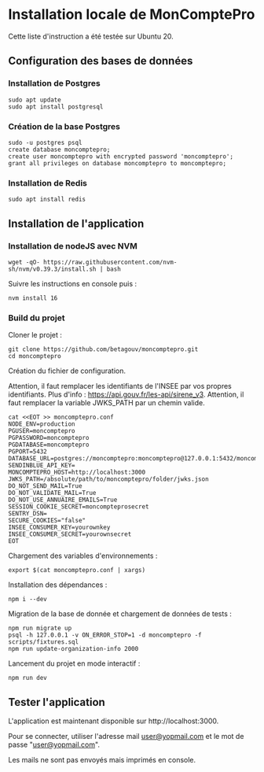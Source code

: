 # Installation locale de MonComptePro

Cette liste d'instruction a été testée sur Ubuntu 20.

## Configuration des bases de données

### Installation de Postgres

```shell
sudo apt update
sudo apt install postgresql
```

### Création de la base Postgres

```shell
sudo -u postgres psql
create database moncomptepro;
create user moncomptepro with encrypted password 'moncomptepro';
grant all privileges on database moncomptepro to moncomptepro;
```

### Installation de Redis

```shell
sudo apt install redis
```

## Installation de l'application

### Installation de nodeJS avec NVM

```shell
wget -qO- https://raw.githubusercontent.com/nvm-sh/nvm/v0.39.3/install.sh | bash
```

Suivre les instructions en console puis :

```shell
nvm install 16
```

### Build du projet

Cloner le projet :

```shell
git clone https://github.com/betagouv/moncomptepro.git
cd moncomptepro
```

Création du fichier de configuration.

Attention, il faut remplacer les identifiants de l'INSEE par vos propres identifiants. Plus d'info : https://api.gouv.fr/les-api/sirene_v3.
Attention, il faut remplacer la variable JWKS_PATH par un chemin valide.

```shell
cat <<EOT >> moncomptepro.conf
NODE_ENV=production
PGUSER=moncomptepro
PGPASSWORD=moncomptepro
PGDATABASE=moncomptepro
PGPORT=5432
DATABASE_URL=postgres://moncomptepro:moncomptepro@127.0.0.1:5432/moncomptepro
SENDINBLUE_API_KEY=
MONCOMPTEPRO_HOST=http://localhost:3000
JWKS_PATH=/absolute/path/to/moncomptepro/folder/jwks.json
DO_NOT_SEND_MAIL=True
DO_NOT_VALIDATE_MAIL=True
DO_NOT_USE_ANNUAIRE_EMAILS=True
SESSION_COOKIE_SECRET=moncompteprosecret
SENTRY_DSN=
SECURE_COOKIES="false"
INSEE_CONSUMER_KEY=yourownkey
INSEE_CONSUMER_SECRET=yourownsecret
EOT
```

Chargement des variables d'environnements :

```shell
export $(cat moncomptepro.conf | xargs)
```

Installation des dépendances :
```shell
npm i --dev
```

Migration de la base de donnée et chargement de données de tests :

```shell
npm run migrate up
psql -h 127.0.0.1 -v ON_ERROR_STOP=1 -d moncomptepro -f scripts/fixtures.sql
npm run update-organization-info 2000
```

Lancement du projet en mode interactif :

```shell
npm run dev
```

## Tester l'application

L'application est maintenant disponible sur http://localhost:3000.

Pour se connecter, utiliser l'adresse mail user@yopmail.com et le mot de passe "user@yopmail.com".

Les mails ne sont pas envoyés mais imprimés en console.
